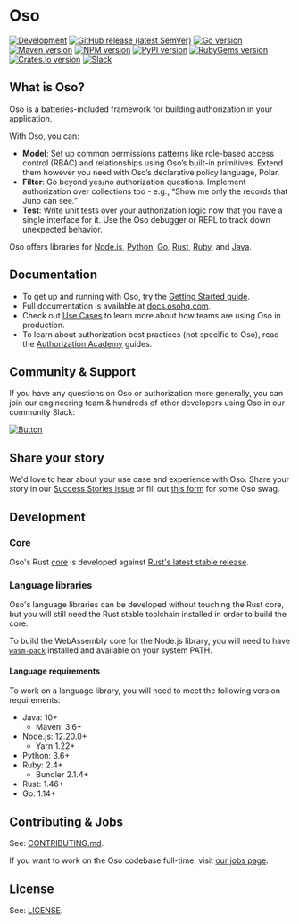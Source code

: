 # Oso

[![Development][badge-ci]][badge-ci-link]
[![GitHub release (latest SemVer)][badge-release]][badge-release-link]
[![Go version][badge-go]][badge-go-link]
[![Maven version][badge-java]][badge-java-link]
[![NPM version][badge-nodejs]][badge-nodejs-link]
[![PyPI version][badge-python]][badge-python-link]
[![RubyGems version][badge-ruby]][badge-ruby-link]
[![Crates.io version][badge-rust]][badge-rust-link]
[![Slack][badge-slack]][badge-slack-link]

## What is Oso?

Oso is a batteries-included framework for building authorization in your application. 

With Oso, you can:
- **Model**: Set up common permissions patterns like role-based access control (RBAC) and relationships using Oso’s built-in primitives. Extend them however you need with Oso’s declarative policy language, Polar.
- **Filter**: Go beyond yes/no authorization questions. Implement authorization over collections too - e.g., “Show me only the records that Juno can see.”
- **Test**: Write unit tests over your authorization logic now that you have a single interface for it. Use the Oso debugger or REPL to track down unexpected behavior.

Oso offers libraries for [Node.js][badge-nodejs-link],
[Python][badge-python-link], [Go][badge-go-link],
[Rust][badge-rust-link], [Ruby][badge-ruby-link], and
[Java][badge-java-link].

## Documentation

- To get up and running with Oso, try the [Getting Started guide](https://docs.osohq.com/getting-started/quickstart.html).
- Full documentation is available at [docs.osohq.com](https://docs.osohq.com).
- Check out [Use Cases][use-cases] to learn more about how teams are using Oso in production.
- To learn about authorization best practices (not specific to Oso), read the [Authorization Academy](https://www.osohq.com/developers/authorization-academy) guides.

## Community & Support

If you have any questions on Oso or authorization more generally, you can join our engineering team & hundreds of other developers using Oso in our community Slack:

[![Button][join-slack-link]][badge-slack-link]

## Share your story

We'd love to hear about your use case and experience with Oso. Share your story in our [Success Stories issue](https://github.com/osohq/oso/issues/1081) or fill out [this form](https://osohq.typeform.com/to/mIFfkN05) for some Oso swag.

## Development

### Core

Oso's Rust [core][core] is developed against [Rust's latest stable
release][rust].

### Language libraries

Oso's language libraries can be developed without touching the Rust core, but
you will still need the Rust stable toolchain installed in order to build the
core.

To build the WebAssembly core for the Node.js library, you will need to have
[`wasm-pack`][wasm-pack] installed and available on your system PATH.

#### Language requirements

To work on a language library, you will need to meet the following version
requirements:

- Java: 10+
  - Maven: 3.6+
- Node.js: 12.20.0+
  - Yarn 1.22+
- Python: 3.6+
- Ruby: 2.4+
  - Bundler 2.1.4+
- Rust: 1.46+
- Go: 1.14+

## Contributing & Jobs

See: [CONTRIBUTING.md][contributing].

If you want to work on the Oso codebase full-time, visit [our jobs page](https://www.osohq.com/company/jobs).

## License

See: [LICENSE][license].

[join-slack-link]: https://user-images.githubusercontent.com/282595/128394344-1bd9e5b2-e83d-4666-b446-2e4f431ffcea.png
[badge-ci]: https://github.com/osohq/oso/workflows/Development/badge.svg
[badge-ci-link]: https://github.com/osohq/oso/actions?query=branch%3Amain+workflow%3ADevelopment
[badge-release]: https://img.shields.io/github/v/release/osohq/oso?color=005b96&logo=github&sort=semver
[badge-release-link]: https://github.com/osohq/oso/releases
[badge-slack]: https://img.shields.io/badge/slack-oso--oss-orange
[badge-slack-link]: https://join-slack.osohq.com/
[badge-go]: https://img.shields.io/github/v/tag/osohq/go-oso?color=7fd5ea&label=go.dev
[badge-go-link]: https://pkg.go.dev/github.com/osohq/go-oso
[badge-java]: https://img.shields.io/maven-central/v/com.osohq/oso
[badge-java-link]: https://search.maven.org/artifact/com.osohq/oso
[badge-nodejs]: https://badge.fury.io/js/oso.svg
[badge-nodejs-link]: https://www.npmjs.com/package/oso
[badge-python]: https://badge.fury.io/py/oso.svg
[badge-python-link]: https://pypi.org/project/oso/
[badge-ruby]: https://badge.fury.io/rb/oso-oso.svg
[badge-ruby-link]: https://rubygems.org/gems/oso-oso
[badge-rust]: https://img.shields.io/crates/v/oso
[badge-rust-link]: https://crates.io/crates/oso
[go-link]: https://pkg.go.dev/github.com/osohq/go-oso
[contributing]: https://github.com/osohq/oso/blob/main/CONTRIBUTING.md
[core]: https://github.com/osohq/oso/tree/main/polar-core
[docs]: https://docs.osohq.com
[license]: https://github.com/osohq/oso/blob/main/LICENSE
[rust]: https://www.rust-lang.org/tools/install
[use-cases]: https://www.osohq.com/use-cases
[wasm-pack]: https://rustwasm.github.io/wasm-pack/installer/
